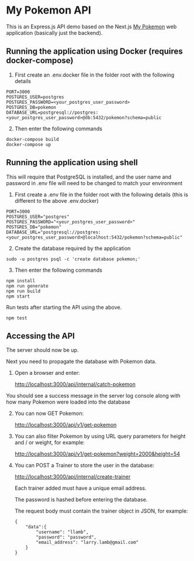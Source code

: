 # My Pokemon API
This is an Express.js API demo based on the Next.js [My Pokemon](https://github.com/eodeluga/my-pokemon) web application (basically just the backend).

## Running the application using Docker (requires docker-compose)

1. First create an .env.docker file in the folder root with the following details

````
PORT=3000
POSTGRES_USER=postgres
POSTGRES_PASSWORD=<your_postgres_user_password>
POSTGRES_DB=pokemon
DATABASE_URL=postgresql://postgres:<your_postgres_user_password>@db:5432/pokemon?schema=public
````

2. Then enter the following commands
````
docker-compose build
docker-compose up
````

## Running the application using shell
This will require that PostgreSQL is installed, and the user name and password in .env file will need to be changed to match your environment

1. First create a .env file in the folder root with the following details (this is different to the above .env.docker)

````
PORT=3000
POSTGRES_USER="postgres"
POSTGRES_PASSWORD="<your_postgres_user_password>"
POSTGRES_DB="pokemon"
DATABASE_URL="postgresql://postgres:<your_postgres_user_password>@localhost:5432/pokemon?schema=public"
````

2. Create the database required by the application
````
sudo -u postgres psql -c 'create database pokemon;'
````

3. Then enter the following commands
````
npm install
npm run generate
npm run build
npm start
````
Run tests after starting the API using the above.
````
npm test
````

## Accessing the API

The server should now be up.
  
Next you need to propagate the database with Pokemon data.

1. Open a browser and enter:

    [http://localhost:3000/api/internal/catch-pokemon](http://localhost:3000/api/internal/catch-pokemon)

You should see a success message in the server log console along with how many Pokemon were loaded into the database

2. You can now GET Pokemon:

    [http://localhost:3000/api/v1/get-pokemon](http://localhost:3000/api/v1/get-pokemon)


3. You can also filter Pokemon by using URL query parameters for height and / or weight, for example:

    [http://localhost:3000/api/v1/get-pokemon?weight=2000&height=54](http://localhost:3000/api/v1/get-pokemon?weight=2000&height=54)

4. You can POST a Trainer to store the user in the database: 

    [http://localhost:3000/api/internal/create-trainer](http://localhost:3000/api/internal/create-trainer)
    
    Each trainer added must have a unique email address.
    
    The password is hashed before entering the database.
    
    The request body must contain the trainer object in JSON, for example:
    
    ````
    {
        "data":{
            "username": "llamb",
            "password": "password",
            "email_address": "larry.lamb@gmail.com"
        }
    }
    ````
